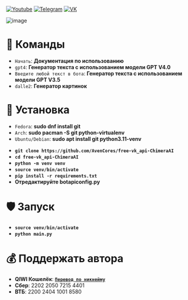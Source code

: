 [![Youtube](https://user-images.githubusercontent.com/64781822/185656066-cdb875f1-ade6-4499-ae50-79a4f61fdc3e.png)](https://www.youtube.com/@hzfmain/) [![Telegram](https://user-images.githubusercontent.com/64781822/185657127-657c530b-3849-4931-ab91-63d6f0508330.png)](https://t.me/hzfnews) [![VK](https://user-images.githubusercontent.com/64781822/185657778-21a240e2-da1f-4b72-b37e-447c9adebfcb.png)](https://vk.com/hzforum1)

![image](https://github.com/AvenCores/free-vk_api-ChimeraAI/assets/64781822/c6e77849-d981-480e-b95c-b00d5c4eb930)

# 🎯 Команды
+ `Начать`: **Документация по использованию** 
+ `gpt4`: **Генератор текста с использованием модели GPT V4.0**
+ `Введите любой текст в бота`: **Генератор текста с использованием модели GPT V3.5**
+ `dalle2`: **Генератор картинок**

# 🧬 Установка
+ `Fedora`: **sudo dnf install git** 
+ `Arch`: **sudo pacman -S git python-virtualenv** 
+ `Ubuntu/Debian`: **sudo apt install git python3.11-venv**
- **`git clone https://github.com/AvenCores/free-vk_api-ChimeraAI`**
- **`cd free-vk_api-ChimeraAI`**
- **`python -m venv venv`**
- **`source venv/bin/activate`**
- **`pip install -r requirements.txt`**
- **Отредактируйте botapiconfig.py**

# 🛡️ Запуск
- **`source venv/bin/activate`**
- **`python main.py`**

# 💰 Поддержать автора
+  **QIWI Кошелёк**: [**`Перевод по никнейму`**](https://qiwi.com/n/AVENCORESDONATE)
+ **Сбер**: 2202 2050 7215 4401
+ **ВТБ**: 2200 2404 1001 8580
